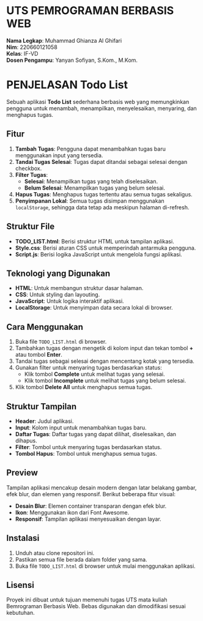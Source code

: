 # UTS PEMROGRAMAN BERBASIS WEB

**Nama Legkap**: Muhammad Ghianza Al Ghifari <br>
**Nim**: 220660121058 <br>
**Kelas**: IF-VD <br>
**Dosen Pengampu**: Yanyan Sofiyan, S.Kom., M.Kom.

# PENJELASAN Todo List

Sebuah aplikasi **Todo List** sederhana berbasis web yang memungkinkan pengguna untuk menambah, menampilkan, menyelesaikan, menyaring, dan menghapus tugas.

## Fitur

1. **Tambah Tugas**: Pengguna dapat menambahkan tugas baru menggunakan input yang tersedia.
2. **Tandai Tugas Selesai**: Tugas dapat ditandai sebagai selesai dengan checkbox.
3. **Filter Tugas**:
   - **Selesai**: Menampilkan tugas yang telah diselesaikan.
   - **Belum Selesai**: Menampilkan tugas yang belum selesai.
4. **Hapus Tugas**: Menghapus tugas tertentu atau semua tugas sekaligus.
5. **Penyimpanan Lokal**: Semua tugas disimpan menggunakan `localStorage`, sehingga data tetap ada meskipun halaman di-refresh.

## Struktur File

- **TODO_LIST.html**: Berisi struktur HTML untuk tampilan aplikasi.
- **Style.css**: Berisi aturan CSS untuk memperindah antarmuka pengguna.
- **Script.js**: Berisi logika JavaScript untuk mengelola fungsi aplikasi.

## Teknologi yang Digunakan

- **HTML**: Untuk membangun struktur dasar halaman.
- **CSS**: Untuk styling dan layouting.
- **JavaScript**: Untuk logika interaktif aplikasi.
- **LocalStorage**: Untuk menyimpan data secara lokal di browser.

## Cara Menggunakan

1. Buka file `TODO_LIST.html` di browser.
2. Tambahkan tugas dengan mengetik di kolom input dan tekan tombol **+** atau tombol **Enter**.
3. Tandai tugas sebagai selesai dengan mencentang kotak yang tersedia.
4. Gunakan filter untuk menyaring tugas berdasarkan status:
   - Klik tombol **Complete** untuk melihat tugas yang selesai.
   - Klik tombol **Incomplete** untuk melihat tugas yang belum selesai.
5. Klik tombol **Delete All** untuk menghapus semua tugas.

## Struktur Tampilan

- **Header**: Judul aplikasi.
- **Input**: Kolom input untuk menambahkan tugas baru.
- **Daftar Tugas**: Daftar tugas yang dapat dilihat, diselesaikan, dan dihapus.
- **Filter**: Tombol untuk menyaring tugas berdasarkan status.
- **Tombol Hapus**: Tombol untuk menghapus semua tugas.

## Preview

Tampilan aplikasi mencakup desain modern dengan latar belakang gambar, efek blur, dan elemen yang responsif. Berikut beberapa fitur visual:
- **Desain Blur**: Elemen container transparan dengan efek blur.
- **Ikon**: Menggunakan ikon dari Font Awesome.
- **Responsif**: Tampilan aplikasi menyesuaikan dengan layar.

## Instalasi

1. Unduh atau clone repositori ini.
2. Pastikan semua file berada dalam folder yang sama.
3. Buka file `TODO_LIST.html` di browser untuk mulai menggunakan aplikasi.

## Lisensi

Proyek ini dibuat untuk tujuan memenuhi tugas UTS mata kuliah Bemrograman Berbasis Web. Bebas digunakan dan dimodifikasi sesuai kebutuhan.
